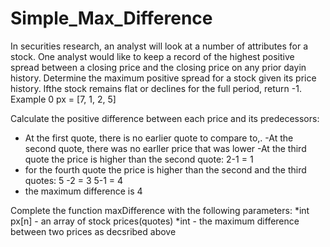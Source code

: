 # Simple_Max_Difference

In securities research, an analyst will look at a number of attributes for a stock. One analyst would like to keep a record of the highest positive spread between a closing price and the closing price on any prior dayin history. Determine the maximum positive spread for a stock given its price history. Ifthe stock remains flat or declines for the full period, return -1.
Example 0
 px = [7, 1, 2, 5]

Calculate the positive difference between each price and its predecessors:
- At the first quote, there is no earlier quote to compare to,. 
-At the second quote, there was no earller price that was lower
-At the third quote the price is higher than the second quote:
2-1 = 1
- for the fourth quote the price is higher than the second and the third quotes:
5 -2 = 3
5-1 = 4
- the maximum difference is 4

Complete the function maxDifference with the following parameters:
 *int px[n] - an array of stock prices(quotes)
*int - the maximum difference between two prices as decsribed above
